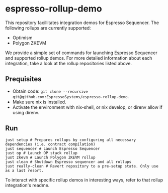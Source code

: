 # espresso-rollup-demo
This repository facillitates integration demos for Espresso Sequencer. The following rollups are currently supported:
- Optimism
- Polygon ZKEVM

We provide a simple set of commands for launching Espresso Sequencer and supported rollup demos. For more detailed information about each integration, take a look at the rollup repositories listed above. 

## Prequisites 
- Obtain code: ```git clone --recursive git@github.com:EspressoSystems/espresso-rollup-demo```.
- Make sure nix is installed.
- Activate the environment with nix-shell, or nix develop, or direnv allow if using direnv.

## Run
```
just setup # Prepares rollups by configuring all necessary dependencies (i.e. contract compilation)
just sequencer # Launch Espresso Sequencer
just op # Launch OP stack rollup
just zkevm # Launch Polygon ZKEVM rollup
just clean # Shutdown Espresso sequencer and all rollups
just really-clean # Revert repository to a pre-setup state. Only use as a last resort. 
```

To interact with specific rollup demos in interesting ways, refer to that rollup integration's readme. 
